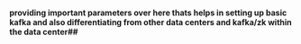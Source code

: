 #### providing important parameters over here thats helps in setting up basic kafka and also differentiating from other data centers and kafka/zk within the data center##

